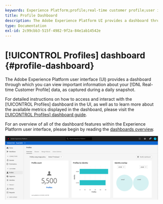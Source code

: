 ```yaml
---
keywords: Experience Platform;profile;real-time customer profile;user interface;UI;customization;profile dashboard;dashboard
title: Profile Dashboard
description: The Adobe Experience Platform UI provides a dashboard through which you can view important information about your Real-time Customer Profile data.
type: Documentation
exl-id: 2c99cbb3-515f-4982-9f2a-84e1ab14542e
---
```

# [!UICONTROL Profiles] dashboard {#profile-dashboard}

The Adobe Experience Platform user interface (UI) provides a dashboard through which you can view important information about your [!DNL Real-time Customer Profile] data, as captured during a daily snapshot. 

For detailed instructions on how to access and interact with the [!UICONTROL Profiles] dashboard in the UI, as well as to learn more about the available metrics displayed in the dashboard, please visit the [[!UICONTROL Profiles] dashboard guide](../../dashboards/guides/profiles.md).  

For an overview of all of the dashboard features within the Experience Platform user interface, please begin by reading the [dashboards overview](../../dashboards/home.md).

![](../images/profile-dashboard/dashboard-overview.png)
